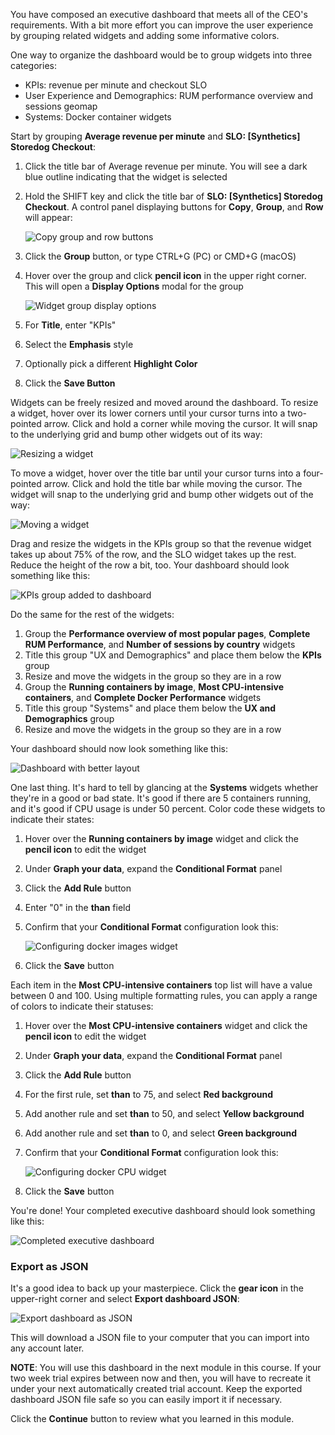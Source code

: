 You have composed an executive dashboard that meets all of the CEO's requirements. With a bit more effort you can improve the user experience by grouping related widgets and adding some informative colors.

One way to organize the dashboard would be to group widgets into three categories:

  - KPIs: revenue per minute and checkout SLO
  - User Experience and Demographics: RUM performance overview and sessions geomap
  - Systems: Docker container widgets

Start by grouping **Average revenue per minute** and **SLO: \[Synthetics\] Storedog Checkout**:
1. Click the title bar of Average revenue per minute. You will see a dark blue outline indicating that the widget is selected
1. Hold the SHIFT key and click the title bar of **SLO: \[Synthetics\] Storedog Checkout**. A control panel displaying buttons for **Copy**, **Group**, and **Row** will appear:

   ![Copy group and row buttons](./assets/copy_group_row_buttons.png)

1. Click the **Group** button, or type CTRL+G (PC) or CMD+G (macOS)
1. Hover over the group and click **pencil icon** in the upper right corner. This will open a **Display Options** modal for the group

    ![Widget group display options](./assets/widget_group_display_options.png)

1. For **Title**, enter "KPIs"
1. Select the **Emphasis** style
1. Optionally pick a different **Highlight Color**
1. Click the **Save Button**

Widgets can be freely resized and moved around the dashboard. To resize a widget, hover over its lower corners until your cursor turns into a two-pointed arrow. Click and hold a corner while moving the cursor. It will snap to the underlying grid and bump other widgets out of its way:

![Resizing a widget](./assets/resize_widget.gif)

To move a widget, hover over the title bar until your cursor turns into a four-pointed arrow. Click and hold the title bar while moving the cursor. The widget will snap to the underlying grid and bump other widgets out of the way:

![Moving a widget](./assets/move_widget.gif)

Drag and resize the widgets in the KPIs group so that the revenue widget takes up about 75% of the row, and the SLO widget takes up the rest. Reduce the height of the row a bit, too. Your dashboard should look something like this:

![KPIs group added to dashboard](./assets/kpis_group_dashboard.png)

Do the same for the rest of the widgets:
1. Group the **Performance overview of most popular pages**, **Complete RUM Performance**, and **Number of sessions by country** widgets
1. Title this group "UX and Demographics" and place them below the **KPIs** group
1. Resize and move the widgets in the group so they are in a row
1. Group the **Running containers by image**, **Most CPU-intensive containers**, and **Complete Docker Performance** widgets
1. Title this group "Systems" and place them below the **UX and Demographics** group
1. Resize and move the widgets in the group so they are in a row

Your dashboard should now look something like this:

![Dashboard with better layout](./assets/dashboard_better_layout.png)

One last thing. It's hard to tell by glancing at the **Systems** widgets whether they're in a good or bad state. It's good if there are 5 containers running, and it's good if CPU usage is under 50 percent. Color code these widgets to indicate their states:

1. Hover over the **Running containers by image** widget and click the **pencil icon** to edit the widget
1. Under **Graph your data**, expand the **Conditional Format** panel
1. Click the **Add Rule** button
1. Enter "0" in the **than** field
1. Confirm that your **Conditional Format** configuration look this:

   ![Configuring docker images widget](./assets/configuring_images_widget.png)

1. Click the **Save** button

Each item in the **Most CPU-intensive containers** top list will have a value between 0 and 100. Using multiple formatting rules, you can apply a range of colors to indicate their statuses:

1. Hover over the **Most CPU-intensive containers** widget and click the **pencil icon** to edit the widget
1. Under **Graph your data**, expand the **Conditional Format** panel
1. Click the **Add Rule** button
1. For the first rule, set **than** to 75, and select **Red background** 
1. Add another rule and set **than** to 50, and select **Yellow background** 
1. Add another rule and set **than** to 0, and select **Green background**
1. Confirm that your **Conditional Format** configuration look this:

   ![Configuring docker CPU widget](./assets/configuring_cpu_containers_widget.png)

1. Click the **Save** button

You're done! Your completed executive dashboard should look something like this:

![Completed executive dashboard](./assets/completed_executive_dashboard.png)

### Export as JSON
It's a good idea to back up your masterpiece. Click the **gear icon** in the upper-right corner and select **Export dashboard JSON**: 

![Export dashboard as JSON](./assets/export_dashboard_json.png)

This will download a JSON file to your computer that you can import into any account later.

**NOTE**: You will use this dashboard in the next module in this course. If your two week trial expires between now and then, you will have to recreate it under your next automatically created trial account. Keep the exported dashboard JSON file safe so you can easily import it if necessary.

Click the **Continue** button to review what you learned in this module.
